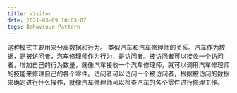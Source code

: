 ```yaml
---
title: Visitor
date: 2021-03-09 10:03:07
tags: Behaviour Pattern
---
```

这种模式主要用来分离数据和行为。
类似汽车和汽车修理师的关系。汽车作为数据，是被访问者，汽车修理师作为行为，是访问者。被访问者可以接收一个访问者，增加自己的行为数量，就像汽车接收一个汽车修理师，就可以调用汽车修理师的技能来修理自己的各个零件。访问者可以访问一个被访问者，根据被访问的数据来确定进行什么操作，就像汽车修理师可以检查汽车的各个零件进行修理工作。